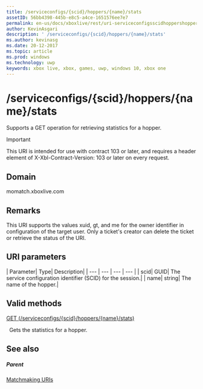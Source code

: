 ```yaml
---
title: /serviceconfigs/{scid}/hoppers/{name}/stats
assetID: 56bb4398-445b-e8c5-a4ce-1651576ee7e7
permalink: en-us/docs/xboxlive/rest/uri-serviceconfigsscidhoppershoppernamestats.html
author: KevinAsgari
description: ' /serviceconfigs/{scid}/hoppers/{name}/stats'
ms.author: kevinasg
ms.date: 20-12-2017
ms.topic: article
ms.prod: windows
ms.technology: uwp
keywords: xbox live, xbox, games, uwp, windows 10, xbox one
---
```



# /serviceconfigs/{scid}/hoppers/{name}/stats

Supports a GET operation for retrieving statistics for a hopper.

> [!IMPORTANT]
> This URI is intended for use with contract 103 or later, and requires a header element of X-Xbl-Contract-Version: 103 or later on every request.

<a id="ID4ER"></a>


## Domain
momatch.xboxlive.com  
<a id="ID4EW"></a>


## Remarks
This URI supports the values xuid, gt, and me for the owner identifier in configuration of the target user. Only a ticket's creator can delete the ticket or retrieve the status of the URI.  
<a id="ID4E6"></a>


## URI parameters

| Parameter| Type| Description|
| --- | --- | --- | --- |
| scid| GUID| The service configuration identifier (SCID) for the session.|
| name| string| The name of the hopper.|

<a id="ID4EEC"></a>


## Valid methods

[GET (/serviceconfigs/{scid}/hoppers/{name}/stats)](uri-serviceconfigsscidhoppershoppernamestatsget.md)

&nbsp;&nbsp;Gets the statistics for a hopper.

<a id="ID4EQC"></a>


## See also

<a id="ID4ESC"></a>


##### Parent  

[Matchmaking URIs](atoc-reference-matchtickets.md)
